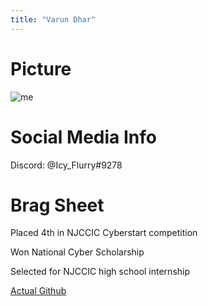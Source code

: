 ```yaml
---
title: "Varun Dhar"
---
```


# Picture

![me](https://raw.githubusercontent.com/vdhar215/github-pages-with-jekyll/main/me.png)

# Social Media Info

Discord: @Icy_Flurry#9278

# Brag Sheet

Placed 4th in NJCCIC Cyberstart competition

Won National Cyber Scholarship

Selected for NJCCIC high school internship

[Actual Github](https://github.com/doggo4242)
